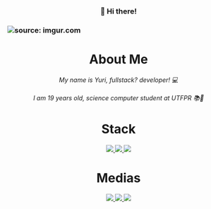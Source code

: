 <h3 align="center" >👋 Hi there!<h3>

<img src="https://i.imgur.com/dDyEmZq.png" title="source: imgur.com" />

<h1 align="center" >About Me
 <h6 align="center" >
  My name is Yuri, fullstack? developer! 💻
  <br />
  <br />
 I am 19 years old, science computer student at UTFPR 📚🚀
 </h6>
<h1>


<h1 align="center" >Stack</h1>

<p align="center">
 <a target="_blank" href="https://reactjs.org/">
     <img src="https://img.shields.io/badge/-React-black?style=for-the-badge&logo=react" />
   </a>
  <a target="_blank" href="https://vuejs.org/">
     <img src="https://img.shields.io/badge/-Vue.JS-black?style=for-the-badge&logo=VUE.JS" />
  </a
   <a target="_blank" href="https://quasar.dev/">
     <img src="https://img.shields.io/badge/-QUASAR-black?style=for-the-badge&logo=quasar" />
  </a
</p>


<h1 align="center" >Medias</h1>

 <p align="center">
  <a target="_blank" href="https://github.com/hyperyuri/">
    <img src="https://img.shields.io/badge/-GITHUB-black?style=for-the-badge&logo=github" />
  </a>
  <a target="_blank" href="https://www.linkedin.com/in/yuri-alves-miguel-985790198/">
    <img src="https://img.shields.io/badge/-LINKEDIN-black?style=for-the-badge&logo=linkedin" />
  </a>
   <a target="_blank" href="https://twitter.com/Yalvesmiguel">
    <img src="https://img.shields.io/badge/-TWITTER-black?style=for-the-badge&logo=twitter&logoColor=white" />
  </a>
</p>

